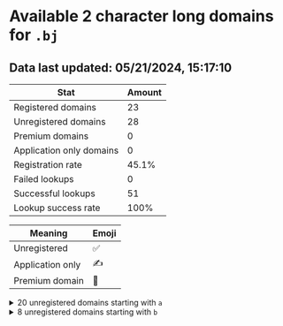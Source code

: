 # Available 2 character long domains for `.bj`

## Data last updated: 05/21/2024, 15:17:10

|Stat|Amount|
|--|--|
|Registered domains|23|
|Unregistered domains|28|
|Premium domains|0|
|Application only domains|0|
|Registration rate|45.1%|
|Failed lookups|0|
|Successful lookups|51|
|Lookup success rate|100%|


|Meaning|Emoji|
|--|--|
|Unregistered|:white_check_mark:|
|Application only|:writing_hand:|
|Premium domain|:gem:|

<details>
<summary>20 unregistered domains starting with <bold><code>a</code></bold></summary>

|Type|Domain|
|--|--|
|:white_check_mark:|`a0.bj`|
|:white_check_mark:|`a3.bj`|
|:white_check_mark:|`a4.bj`|
|:white_check_mark:|`a5.bj`|
|:white_check_mark:|`a6.bj`|
|:white_check_mark:|`a7.bj`|
|:white_check_mark:|`a9.bj`|
|:white_check_mark:|`ac.bj`|
|:white_check_mark:|`ah.bj`|
|:white_check_mark:|`aj.bj`|
|:white_check_mark:|`ak.bj`|
|:white_check_mark:|`al.bj`|
|:white_check_mark:|`ao.bj`|
|:white_check_mark:|`ar.bj`|
|:white_check_mark:|`as.bj`|
|:white_check_mark:|`at.bj`|
|:white_check_mark:|`au.bj`|
|:white_check_mark:|`av.bj`|
|:white_check_mark:|`aw.bj`|
|:white_check_mark:|`ax.bj`|
</details>
<details>
<summary>8 unregistered domains starting with <bold><code>b</code></bold></summary>

|Type|Domain|
|--|--|
|:white_check_mark:|`bc.bj`|
|:white_check_mark:|`bd.bj`|
|:white_check_mark:|`be.bj`|
|:white_check_mark:|`bf.bj`|
|:white_check_mark:|`bg.bj`|
|:white_check_mark:|`bh.bj`|
|:white_check_mark:|`bi.bj`|
|:white_check_mark:|`bj.bj`|
</details>